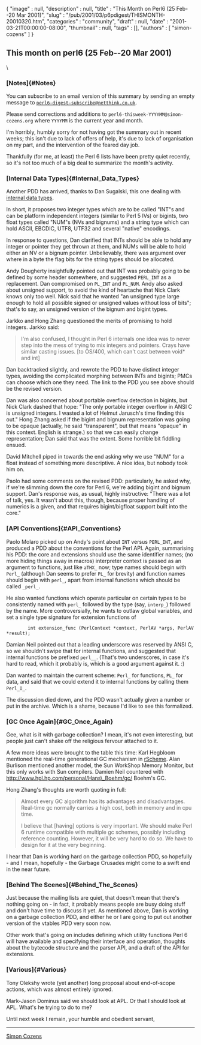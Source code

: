 {
   "image" : null,
   "description" : null,
   "title" : "This Month on Perl6 (25 Feb--20 Mar 2001)",
   "slug" : "/pub/2001/03/p6pdigest/THISMONTH-20010320.htm",
   "categories" : "community",
   "draft" : null,
   "date" : "2001-03-21T00:00:00-08:00",
   "thumbnail" : null,
   "tags" : [],
   "authors" : [
      "simon-cozens"
   ]
}



This month on perl6 (25 Feb--20 Mar 2001)
-----------------------------------------

\

### [Notes]{#Notes}

You can subscribe to an email version of this summary by sending an
empty message to
[`perl6-digest-subscribe@netthink.co.uk`](mailto:perl6-digest-subscribe@netthink.co.uk).

Please send corrections and additions to
`perl6-thisweek-YYYYMM@simon-cozens.org` where `YYYYMM` is the current
year and month.

I'm horribly, humbly sorry for not having got the summary out in recent
weeks; this isn't due to lack of offers of help, it's due to lack of
organisation on my part, and the intervention of the feared day job.

Thankfully (for me, at least) the Perl 6 lists have been pretty quiet
recently, so it's not too much of a big deal to summarize the month's
activity.

### [Internal Data Types]{#Internal_Data_Types}

Another PDD has arrived, thanks to Dan Sugalski, this one dealing with
[internal data
types](http://archive.develooper.com/perl6-internals@perl.org/msg02640.html).

In short, it proposes two integer types which are to be called "INT"s
and can be platform independent integers (similar to Perl 5 IVs) or
bigints, two float types called "NUM"s (NVs and bignums) and a string
type which can hold ASCII, EBCDIC, UTF8, UTF32 and several "native"
encodings.

In response to questions, Dan clarified that INTs should be able to hold
any integer or pointer they get thrown at them, and NUMs will be able to
hold either an NV or a bignum pointer. Unbelievably, there was argument
over where in a byte the flag bits for the string types should be
allocated.

Andy Dougherty insightfully pointed out that INT was probably going to
be defined by some header somewhere, and suggested `PERL_INT` as a
replacement. Dan compromised on `PL_INT` and `PL_NUM`. Andy also asked
about unsigned support, to avoid the kind of heartache that Nick Clark
knows only too well. Nick said that he wanted "an unsigned type large
enough to hold all possible signed or unsigned values without loss of
bits"; that's to say, an unsigned version of the bignum and bigint
types.

Jarkko and Hong Zhang questioned the merits of promising to hold
integers. Jarkko said:

> I'm also confused, I thought in Perl 6 internals one idea was to never
> step into the mess of trying to mix integers and pointers. Crays have
> similar casting issues. \[to OS/400, which can't cast between void\*
> and int\]

Dan backtracked slightly, and rewrote the PDD to have distinct integer
types, avoiding the complicated morphing between INTs and bigints; PMCs
can choose which one they need. The link to the PDD you see above should
be the revised version.

Dan was also concerned about portable overflow detection in bigints, but
Nick Clark dashed that hope: "The only portable integer overflow in ANSI
C is unsigned integers. I wasted a lot of Helmut Jarusch's time finding
this out." Hong Zhang asked if the bigint and bignum representation was
going to be opaque (actually, he said "transparent", but that means
"opaque" in this context. English is strange.) so that we can easily
change representation; Dan said that was the extent. Some horrible bit
fiddling ensued.

David Mitchell piped in towards the end asking why we use "NUM" for a
float instead of something more descriptive. A nice idea, but nobody
took him on.

Paolo had some comments on the revised PDD: particularly, he asked why,
if we're slimming down the core for Perl 6, we're adding bigint and
bignum support. Dan's response was, as usual, highly instructive: "There
was a lot of talk, yes. It wasn't about this, though, because proper
handling of numerics is a given, and that requires bigint/bigfloat
support built into the core."

### [API Conventions]{#API_Conventions}

Paolo Molaro picked up on Andy's point about `INT` versus `PERL_INT`,
and produced a PDD about the conventions for the Perl API. Again,
summarising his PDD: the core and extensions should use the same
identifier names; (no more hiding things away in macros) interpreter
context is passed as an argument to functions, just like `aTHX_` now;
type names should begin with `Perl_` (although Dan seems to prefer `PL_`
for brevity) and function names should begin with `perl_`, apart from
internal functions which should be called `_perl_`.

He also wanted functions which operate particular on certain types to be
consistently named with `perl_` followed by the type (say, `interp_`)
followed by the name. More controversially, he wants to outlaw global
variables, and set a single type signature for extension functions of

            int extension_func (PerlContext *context, PerlAV *args, PerlAV *result);

Damian Neil pointed out that a leading underscore was reserved by ANSI
C, so we shouldn't swipe that for internal functions, and suggested that
internal functions be prefixed `perl__`. (That's two underscores, in
case it's hard to read, which it probably is, which is a good argument
against it. :)

Dan wanted to maintain the current scheme: `Perl_` for functions, `PL_`
for data, and said that we could extend it to internal functions by
calling them `Perl_I_`.

The discussion died down, and the PDD wasn't actually given a number or
put in the archive. Which is a shame, because I'd like to see this
formalized.

### [GC Once Again]{#GC_Once_Again}

Gee, what is it with garbage collection? I mean, it's not even
interesting, but people just can't shake off the religious fervour
attached to it.

A few more ideas were brought to the table this time: Karl Hegbloom
mentioned the real-time generational GC mechanism in
[rScheme](http://www.rscheme.org/). Alan Burlison mentioned another
model, the Sun WorkShop Memory Monitor, but this only works with Sun
compilers. Damien Neil countered with
http://www.hpl.hp.com/personal/Hans\_Boehm/gc/ Boehm's GC.

Hong Zhang's thoughts are worth quoting in full:

> Almost every GC algorithm has its advantages and disadvantages.
> Real-time gc normally carries a high cost, both in memory and in cpu
> time.
>
> I believe that \[having\] options is very important. We should make
> Perl 6 runtime compatible with multiple gc schemes, possibly including
> reference counting. However, it will be very hard to do so. We have to
> design for it at the very beginning.

I hear that Dan is working hard on the garbage collection PDD, so
hopefully - and I mean, hopefully - the Garbage Crusades might come to a
swift end in the near future.

### [Behind The Scenes]{#Behind_The_Scenes}

Just because the mailing lists are quiet, that doesn't mean that there's
nothing going on - in fact, it probably means people are busy doing
stuff and don't have time to discuss it yet. As mentioned above, Dan is
working on a garbage collection PDD, and either he or I are going to put
out another version of the vtables PDD very soon now.

Other work that's going on includes defining which utility functions
Perl 6 will have available and specifying their interface and operation,
thoughts about the bytecode structure and the parser API, and a draft of
the API for extensions.

### [Various]{#Various}

Tony Olekshy wrote (yet another) long proposal about end-of-scope
actions, which was almost entirely ignored.

Mark-Jason Dominus said we should look at APL. Or that I should look at
APL. What's he trying to do to me?

Until next week I remain, your humble and obedient servant,

------------------------------------------------------------------------

[Simon Cozens](mailto:simon@brecon.co.uk)
